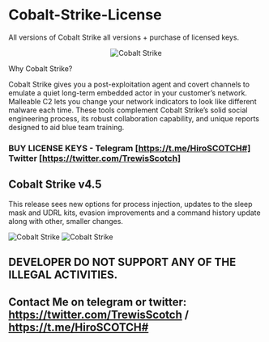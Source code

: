 # Cobalt-Strike-License
 All versions of Cobalt Strike all versions + purchase of licensed keys.

  <p align="center">
    <img alt="Cobalt Strike " src="https://github.com/trewisscotch/Cobalt-Strike-License/blob/main/Cobalt.png"/>
  </p>
  
Why Cobalt Strike?

Cobalt Strike gives you a post-exploitation agent and covert channels to emulate a quiet long-term embedded actor in your customer’s network. Malleable C2 lets you change your network indicators to look like different malware each time. These tools complement Cobalt Strike’s solid social engineering process, its robust collaboration capability, and unique reports designed to aid blue team training.

### BUY LICENSE KEYS - Telegram [https://t.me/HiroSCOTCH#] Twitter [https://twitter.com/TrewisScotch]

## Cobalt Strike v4.5
 This release sees new options for process injection, updates to the sleep mask and UDRL kits, evasion improvements and a command history update along with other, smaller changes.
 
<img alt="Cobalt Strike " src="https://github.com/trewisscotch/Cobalt-Strike-License/blob/main/cs4.5_history_command%20.png"/>
  
<img alt="Cobalt Strike " src="https://github.com/trewisscotch/Cobalt-Strike-License/blob/main/cs4.5_history_command1.png"/>

## DEVELOPER DO NOT SUPPORT ANY OF THE ILLEGAL ACTIVITIES.

## Contact Me on telegram or twitter: https://twitter.com/TrewisScotch / https://t.me/HiroSCOTCH#
